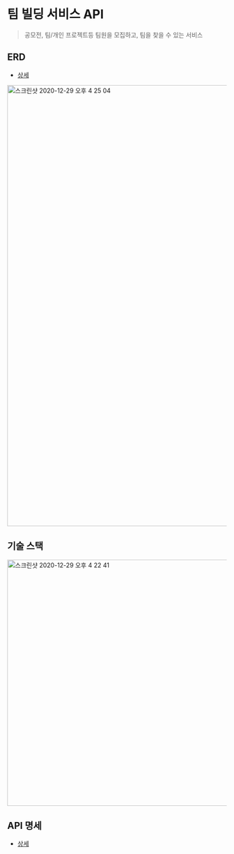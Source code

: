 # 팀 빌딩 서비스 API
> 공모전, 팀/개인 프로젝트등 팀원을 모집하고, 팀을 찾을 수 있는 서비스

## ERD
- [상세](https://www.erdcloud.com/d/Mb9LyoDdTWzX2BEQ7)

<img width="1014" alt="스크린샷 2020-12-29 오후 4 25 04" src="https://user-images.githubusercontent.com/26181611/103266220-7643cc00-49f2-11eb-96eb-70363144db37.png">

## 기술 스택
<img width="566" alt="스크린샷 2020-12-29 오후 4 22 41" src="https://user-images.githubusercontent.com/26181611/103265966-2b29b900-49f2-11eb-9216-2cc2a8e6aa17.png">

## API 명세
- [상세](https://www.notion.so/API-476fbf8bd57b4c2e9902b062a4023b17)


